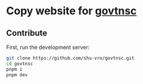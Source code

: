 # Copy website for [govtnsc](https://govtnsc.edu.bd)

## Contribute

First, run the development server:

```bash
git clone https://github.com/shu-vro/govtnsc.git
cd govtnsc
pnpm i
pnpm dev
```
